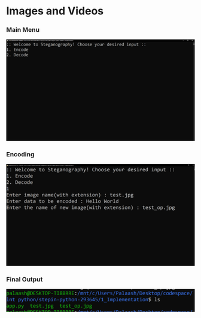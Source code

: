 # Images and Videos

### Main Menu
![main_menu](main_menu.png)

### Encoding
![Encoding](encoding_data.png)

### Final Output
![final_output](final_output.png)

